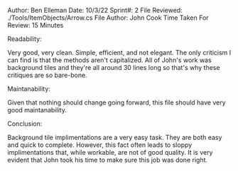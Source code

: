 Author: Ben Elleman Date: 10/3/22 Sprint#: 2 File Reviewed: ./Tools/ItemObjects/Arrow.cs File Author: John Cook Time Taken For Review: 15 Minutes

Readability:

Very good, very clean. Simple, efficient, and not elegant. The only criticism I can find is that the methods aren't capitalized.
All of John's work was background tiles and they're all around 30 lines long so that's why these critiques are so bare-bone.

Maintanability:

Given that nothing should change going forward, this file should have very good maintanability.

Conclusion:

Background tile implimentations are a very easy task. They are both easy and quick to complete. However, this fact often leads to sloppy implimentations that,
while workable, are not of good quality. It is very evident that John took his time to make sure this job was done right.

